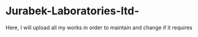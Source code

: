 # Jurabek-Laboratories-ltd-
Here, I will upload all my works in order to maintain and change if it requires

